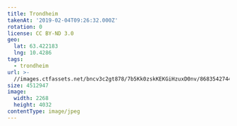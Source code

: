 ```yaml
---
title: Trondheim
takenAt: '2019-02-04T09:26:32.000Z'
rotation: 0
license: CC BY-ND 3.0
geo:
  lat: 63.422183
  lng: 10.4286
tags:
  - trondheim
url: >-
  //images.ctfassets.net/bncv3c2gt878/7b5Kk0zskKEKGiHzuxD0nv/868354274475eb3ba4766a25e3d89264/trondheim_40230797273_o
size: 4512947
image:
  width: 2268
  height: 4032
contentType: image/jpeg
---
```



